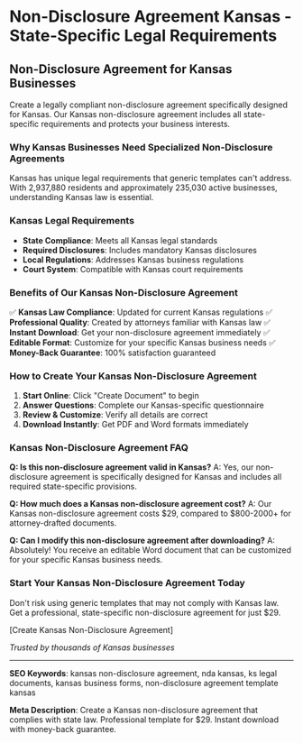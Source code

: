 # Non-Disclosure Agreement Kansas - State-Specific Legal Requirements

## Non-Disclosure Agreement for Kansas Businesses

Create a legally compliant non-disclosure agreement specifically designed for Kansas. Our Kansas non-disclosure agreement includes all state-specific requirements and protects your business interests.

### Why Kansas Businesses Need Specialized Non-Disclosure Agreements

Kansas has unique legal requirements that generic templates can't address. With 2,937,880 residents and approximately 235,030 active businesses, understanding Kansas law is essential.

### Kansas Legal Requirements

- **State Compliance**: Meets all Kansas legal standards
- **Required Disclosures**: Includes mandatory Kansas disclosures
- **Local Regulations**: Addresses Kansas business regulations
- **Court System**: Compatible with Kansas court requirements

### Benefits of Our Kansas Non-Disclosure Agreement

✅ **Kansas Law Compliance**: Updated for current Kansas regulations
✅ **Professional Quality**: Created by attorneys familiar with Kansas law
✅ **Instant Download**: Get your non-disclosure agreement immediately
✅ **Editable Format**: Customize for your specific Kansas business needs
✅ **Money-Back Guarantee**: 100% satisfaction guaranteed

### How to Create Your Kansas Non-Disclosure Agreement

1. **Start Online**: Click "Create Document" to begin
2. **Answer Questions**: Complete our Kansas-specific questionnaire
3. **Review & Customize**: Verify all details are correct
4. **Download Instantly**: Get PDF and Word formats immediately

### Kansas Non-Disclosure Agreement FAQ

**Q: Is this non-disclosure agreement valid in Kansas?**
A: Yes, our non-disclosure agreement is specifically designed for Kansas and includes all required state-specific provisions.

**Q: How much does a Kansas non-disclosure agreement cost?**
A: Our Kansas non-disclosure agreement costs $29, compared to $800-2000+ for attorney-drafted documents.

**Q: Can I modify this non-disclosure agreement after downloading?**
A: Absolutely! You receive an editable Word document that can be customized for your specific Kansas business needs.

### Start Your Kansas Non-Disclosure Agreement Today

Don't risk using generic templates that may not comply with Kansas law. Get a professional, state-specific non-disclosure agreement for just $29.

[Create Kansas Non-Disclosure Agreement]

*Trusted by thousands of Kansas businesses*

---

**SEO Keywords**: kansas non-disclosure agreement, nda kansas, ks legal documents, kansas business forms, non-disclosure agreement template kansas

**Meta Description**: Create a Kansas non-disclosure agreement that complies with state law. Professional template for $29. Instant download with money-back guarantee.
